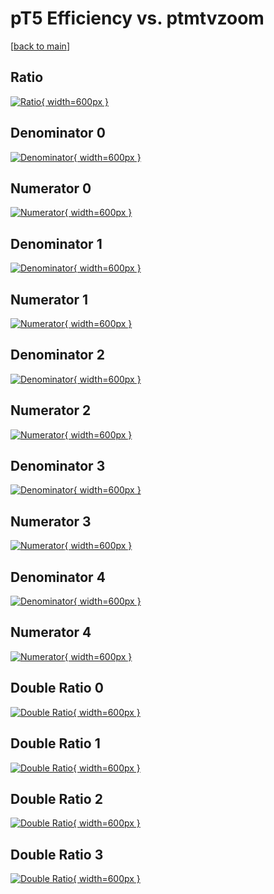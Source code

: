 # pT5 Efficiency vs. ptmtvzoom

[[back to main](./)]



## Ratio

[![Ratio](../mtv/var/pT5_loweta_11_-1_eff_ptmtvzoom.png){ width=600px }](../mtv/var/pT5_loweta_11_-1_eff_ptmtvzoom.pdf)

## Denominator 0

[![Denominator](../mtv/den/pT5_loweta_11_-1_eff_ptmtvzoom_den0.png){ width=600px }](../mtv/den/pT5_loweta_11_-1_eff_ptmtvzoom_den0.pdf)

## Numerator 0

[![Numerator](../mtv/num/pT5_loweta_11_-1_eff_ptmtvzoom_num0.png){ width=600px }](../mtv/num/pT5_loweta_11_-1_eff_ptmtvzoom_num0.pdf)

## Denominator 1

[![Denominator](../mtv/den/pT5_loweta_11_-1_eff_ptmtvzoom_den1.png){ width=600px }](../mtv/den/pT5_loweta_11_-1_eff_ptmtvzoom_den1.pdf)

## Numerator 1

[![Numerator](../mtv/num/pT5_loweta_11_-1_eff_ptmtvzoom_num1.png){ width=600px }](../mtv/num/pT5_loweta_11_-1_eff_ptmtvzoom_num1.pdf)

## Denominator 2

[![Denominator](../mtv/den/pT5_loweta_11_-1_eff_ptmtvzoom_den2.png){ width=600px }](../mtv/den/pT5_loweta_11_-1_eff_ptmtvzoom_den2.pdf)

## Numerator 2

[![Numerator](../mtv/num/pT5_loweta_11_-1_eff_ptmtvzoom_num2.png){ width=600px }](../mtv/num/pT5_loweta_11_-1_eff_ptmtvzoom_num2.pdf)

## Denominator 3

[![Denominator](../mtv/den/pT5_loweta_11_-1_eff_ptmtvzoom_den3.png){ width=600px }](../mtv/den/pT5_loweta_11_-1_eff_ptmtvzoom_den3.pdf)

## Numerator 3

[![Numerator](../mtv/num/pT5_loweta_11_-1_eff_ptmtvzoom_num3.png){ width=600px }](../mtv/num/pT5_loweta_11_-1_eff_ptmtvzoom_num3.pdf)

## Denominator 4

[![Denominator](../mtv/den/pT5_loweta_11_-1_eff_ptmtvzoom_den4.png){ width=600px }](../mtv/den/pT5_loweta_11_-1_eff_ptmtvzoom_den4.pdf)

## Numerator 4

[![Numerator](../mtv/num/pT5_loweta_11_-1_eff_ptmtvzoom_num4.png){ width=600px }](../mtv/num/pT5_loweta_11_-1_eff_ptmtvzoom_num4.pdf)

## Double Ratio 0

[![Double Ratio](../mtv/ratio/pT5_loweta_11_-1_eff_ptmtvzoom_ratio0.png){ width=600px }](../mtv/ratio/pT5_loweta_11_-1_eff_ptmtvzoom_ratio0.pdf)

## Double Ratio 1

[![Double Ratio](../mtv/ratio/pT5_loweta_11_-1_eff_ptmtvzoom_ratio1.png){ width=600px }](../mtv/ratio/pT5_loweta_11_-1_eff_ptmtvzoom_ratio1.pdf)

## Double Ratio 2

[![Double Ratio](../mtv/ratio/pT5_loweta_11_-1_eff_ptmtvzoom_ratio2.png){ width=600px }](../mtv/ratio/pT5_loweta_11_-1_eff_ptmtvzoom_ratio2.pdf)

## Double Ratio 3

[![Double Ratio](../mtv/ratio/pT5_loweta_11_-1_eff_ptmtvzoom_ratio3.png){ width=600px }](../mtv/ratio/pT5_loweta_11_-1_eff_ptmtvzoom_ratio3.pdf)

